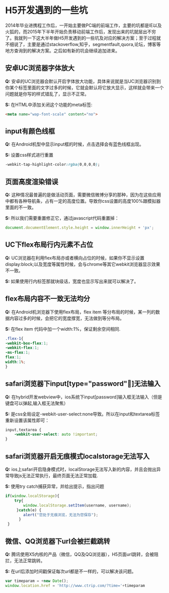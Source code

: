 # H5开发遇到的一些坑

2014年毕业进携程工作后，一开始主要做PC端的前端工作，主要的坑都是IE以及火狐的，而2015年下半年开始负责移动前端工作后，发现出来的坑就层出不穷了。我就列一下这大半年做H5开发遇到的一些坑及对应的解决方案；至于过程就不细说了，主要是通过stackoverflow,知乎，segmentfault,quora,论坛，博客等地方查询到的解决方案。之后如有新的坑会继续追加进来。

<!-- more -->

## 安卓UC浏览器字体放大

**Q:** 安卓的UC浏览器会默认开启字体放大功能，具体来说就是当UC浏览器识别到你某个标签里面的文字过多的时候，它就会默认将它放大显示，这样就会带来一个问题就是你写的样式错乱了，显示不正常。

**S:** 在HTML中添加关闭这个功能的meta标签:

```html
<meta name="wap-font-scale" content="no">
```

## input有颜色线框

**Q:** 在Android机型中显示input框的时候，点击选择会有蓝色线框出现。

**S:** 设置css样式进行重置

```css
-webkit-tap-highlight-color:rgba(0,0,0,0);
```

## 页面高度渲染错误

**Q:** 这种情况最普遍的是做活动页面，需要微信微博分享的那种，因为在这些应用中都有各种导航条，占有一定的高度位置。导致你css设置的高度100%跟模拟器里面的不一致。

**S:** 所以我们需要重置修正它，通过javascript代码重置掉：

```js
document.documentElement.style.height = window.innerHeight + 'px';
```

## UC下flex布局行内元素不占位

**Q:** UC浏览器在利用flex布局亦或者横向占位的时候，如果你不显示设置display:block;以及宽度等属性时候，会与chrome等其它webkit浏览器显示效果不一致。

**S:** 如果使用行内标签那就块级话，宽度也显示写出来就可以解决了。

## flex布局内容不一致无法均分

**Q:** 在Android机浏览器下使用flex布局，flex item 等分布局的时候，某一列的数据内容过多的时候，会把它的宽度撑宽，无法做到等分布局。

**S:** 在flex item 代码中加一个width:1%，保证剩余空间相同.

```css
.flex-1{
-webkit-box-flex:1;
-webkit-flex:1;
-ms-flex:1;
flex:1;
width:1%;
}
```

## safari浏览器下input[type="password"]无法输入

**Q:** 在hybrid开发webview中，ios系统下input[password]输入框无法输入（但是键盘可以弹起,输入框无法聚焦）

**S:** 是css全局设定-webkit-user-select:none导致。所以在input和textarea标签重新设置该属性即可：

```css
input,textarea {
    -webkit-user-select: auto !important;
}
```

## safari浏览器开启无痕模式localstorage无法写入

**Q:** ios上safari开启隐身模式时，localStorage无法写入新的内容，并且会抛出异常导致js无法正常执行，最终页面无法正常加载.

**S:** 使用try catch捕获异常，并给出提示，指出问题

```js
if(window.localStorage){
    try{
        window.localStorage.setItem(username, username);
     }catch(e) {
        alert("您处于无痕浏览，无法为您保存");
      }
 }
```

## 微信、QQ浏览器下url会被拦截跳转

**Q:** 腾讯使用X5内核的产品（微信，QQ及QQ浏览器），H5页面url跳转，会被阻拦，无法正常跳转。

**S:** 在url后添加时间戳保证每次url都是不一样的，可以解决该问题。

```js
var timeparam = +new Date();
window.location.href = 'http://www.ctrip.com/?time='+timeparam
```
